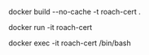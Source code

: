 docker build --no-cache -t roach-cert .

docker run -it roach-cert

docker exec -it roach-cert /bin/bash